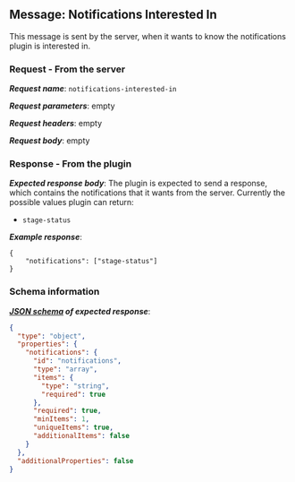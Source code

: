 ## Message: Notifications Interested In

This message is sent by the server, when it wants to know the notifications plugin is interested in.

### Request - From the server

***Request name***: `notifications-interested-in`

***Request parameters***: empty

***Request headers***: empty

***Request body***: empty


### Response - From the plugin

***Expected response body***: The plugin is expected to send a response, which contains the notifications that it wants from the server. Currently the possible values plugin can return:

- `stage-status`

***Example response***:

```{json}
{
    "notifications": ["stage-status"]
}
```

### Schema information

***[JSON schema](http://json-schema.org) of expected response***:

```json
{
  "type": "object",
  "properties": {
    "notifications": {
      "id": "notifications",
      "type": "array",
      "items": {
        "type": "string",
        "required": true
      },
      "required": true,
      "minItems": 1,
      "uniqueItems": true,
      "additionalItems": false
    }
  },
  "additionalProperties": false
}
```
